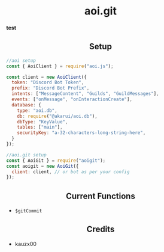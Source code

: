 <h1 align="center">
  aoi.git
</h1>
<b>test</b>

<h2 align="center">
  Setup
</h2>

```js
//aoi setup
const { AoiClient } = require("aoi.js");

const client = new AoiClient({
  token: "Discord Bot Token",
  prefix: "Discord Bot Prefix",
  intents: ["MessageContent", "Guilds", "GuildMessages"],
  events: ["onMessage", "onInteractionCreate"],
  database: {
    type: "aoi.db",
    db: require("@akarui/aoi.db"),
    dbType: "KeyValue",
    tables: ["main"],
    securityKey: "a-32-characters-long-string-here",
  }
});

//aoi.git setup
const { AoiGit } = require("aoigit");
const aoigit = new AoiGit({
  client: client, // or bot as per your config
});
```

<h2 align="center">
  Current Functions
</h2>

- `$gitCommit`

<h2 align="center">
  Credits
</h2>

- kauzx00
